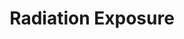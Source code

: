 ---
title: "Radiation Exposure"
icon: "airwave"
description: "MRI often (but not always) provides images that are equivalent or superior to X-rays and CT scans, without exposing the body to radiation."
weight: 1
---